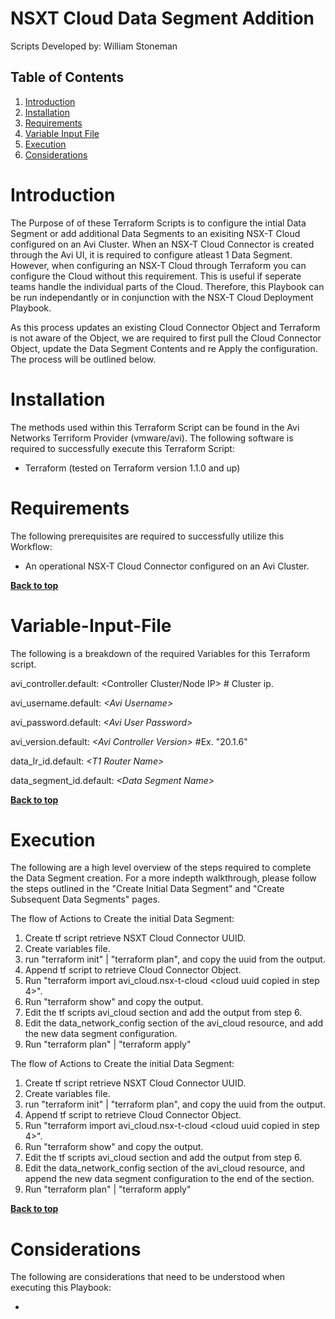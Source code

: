 # NSXT Cloud Data Segment Addition

Scripts Developed by: William Stoneman</br>


## Table of Contents
1.	[Introduction](#Introduction)
1.	[Installation](#Installation)
1.	[Requirements](#Requirements)
1.	[Variable Input File](#Variable-Input-File)
1.	[Execution](#Execution)
1.	[Considerations](#Considerations)




# Introduction

The Purpose of of these Terraform Scripts is to configure the intial Data Segment or add additional Data Segments to an exisiting NSX-T Cloud configured on an Avi Cluster. When an NSX-T Cloud Connector is created through the Avi UI, it is required to configure atleast 1 Data Segment. However, when configuring an NSX-T Cloud through Terraform you can configure the Cloud without this requirement. This is useful if seperate teams handle the individual parts of the Cloud. Therefore, this Playbook can be run independantly or in conjunction with the NSX-T Cloud Deployment Playbook.

As this process updates an existing Cloud Connector Object and Terraform is not aware of the Object, we are required to first pull the Cloud Connector Object, update the Data Segment Contents and re Apply the configuration. The process will be outlined below.

# Installation

The methods used within this Terraform Script can be found in the Avi Networks Terriform Provider (vmware/avi). The following software is required to successfully execute this Terraform Script:

- Terraform (tested on Terraform version 1.1.0 and up)


# Requirements

The following prerequisites are required to successfully utilize this Workflow:

* An operational NSX-T Cloud Connector configured on an Avi Cluster.

**[Back to top](#table-of-contents)**

# Variable-Input-File

The following is a breakdown of the required Variables for this Terraform script.


avi_controller.default: <Controller Cluster/Node IP> # Cluster ip.

avi_username.default: *\<Avi Username\>*

avi_password.default: *\<Avi User Password\>*

avi_version.default: *\<Avi Controller Version\>* #Ex. "20.1.6"

data_lr_id.default: *\<T1 Router Name\>*

data_segment_id.default: *\<Data Segment Name\>*


**[Back to top](#table-of-contents)**


# Execution
The following are a high level overview of the steps required to complete the Data Segment creation. For a more indepth walkthrough, please follow the steps outlined in the "Create Initial Data Segment" and "Create Subsequent Data Segments" pages.

The flow of Actions to Create the initial Data Segment:

1.	Create tf script retrieve NSXT Cloud Connector UUID.
2.	Create variables file.
3.	run "terraform init" | "terraform plan", and copy the uuid from the output.
4.  Append tf script to retrieve Cloud Connector Object.
5.  Run "terraform import avi_cloud.nsx-t-cloud <cloud uuid copied in step 4>".
6.  Run "terraform show" and copy the output.
7.  Edit the tf scripts avi_cloud section and add the output from step 6.
8.  Edit the data_network_config section of the avi_cloud resource, and add the new data segment configuration.
9.  Run "terraform plan" | "terraform apply"

The flow of Actions to Create the initial Data Segment:

1.	Create tf script retrieve NSXT Cloud Connector UUID.
2.	Create variables file.
3.	run "terraform init" | "terraform plan", and copy the uuid from the output.
4.  Append tf script to retrieve Cloud Connector Object.
5.  Run "terraform import avi_cloud.nsx-t-cloud <cloud uuid copied in step 4>".
6.  Run "terraform show" and copy the output.
7.  Edit the tf scripts avi_cloud section and add the output from step 6.
8.  Edit the data_network_config section of the avi_cloud resource, and append the new data segment configuration to the end of the section.
9.  Run "terraform plan" | "terraform apply"

**[Back to top](#table-of-contents)**

# Considerations

The following are considerations that need to be understood when executing this Playbook:

*


